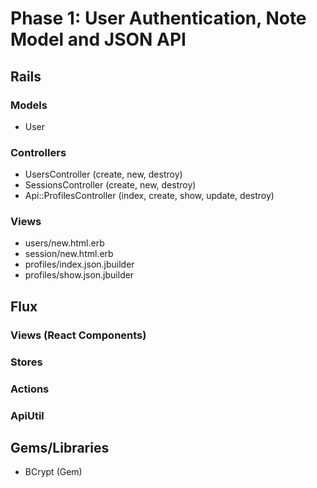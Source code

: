 # Phase 1: User Authentication, Note Model and JSON API

## Rails
### Models
* User

### Controllers
* UsersController (create, new, destroy)
* SessionsController (create, new, destroy)
* Api::ProfilesController (index, create, show, update, destroy)

### Views
* users/new.html.erb
* session/new.html.erb
* profiles/index.json.jbuilder
* profiles/show.json.jbuilder

## Flux
### Views (React Components)

### Stores

### Actions

### ApiUtil

## Gems/Libraries
* BCrypt (Gem)
